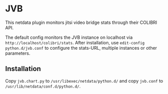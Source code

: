 # JVB

This netdata plugin monitors jitsi video bridge stats through their COLIBRI API.

The default config monitors the JVB instance on localhost via
`http://localhost/colibri/stats`. After installation, use `edit-config
python.d/jvb.conf` to configure the stats-URL, multiple instances or
other parameters.

## Installation

Copy `jvb.chart.py` to `/usr/libexec/netdata/python.d/` and copy
`jvb.conf` to `/usr/lib/netdata/conf.d/python.d/`.
